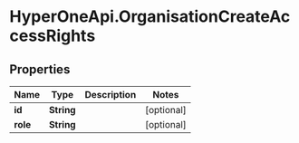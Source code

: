# HyperOneApi.OrganisationCreateAccessRights

## Properties
Name | Type | Description | Notes
------------ | ------------- | ------------- | -------------
**id** | **String** |  | [optional] 
**role** | **String** |  | [optional] 


